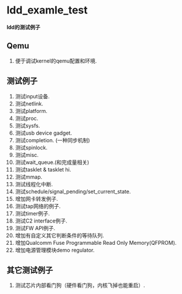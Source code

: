 # ldd_examle_test
**ldd的测试例子**

## Qemu
1. 便于调试kernel的qemu配置和环境.

## 测试例子

1. 测试input设备.
2. 测试netlink.
3. 测试platform.
4. 测试proc.
5. 测试sysfs.
6. 测试usb device gadget.
7. 测试completion. (一种同步机制)
8. 测试spinlock.
9. 测试misc.
10. 测试wait_queue.(和完成量相关)
11. 测试tasklet & tasklet hi.
12. 测试mmap.
13. 测试线程化中断.
14. 测试schedule/signal_pending/set_current_state.
15. 增加网卡转发例子.
16. 测试tap网络的例子.
17. 测试timer例子.
18. 测试C2 interface例子.
19. 测试FW API例子.
20. 增加有自定义其它判断条件的等待队列.
21. 增加Qualcomm Fuse Programmable Read Only Memory(QFPROM).
22. 增加电源管理模块demo regulator.

## 其它测试例子

1. 测试芯片内部看门狗（硬件看门狗，内核飞掉也能重启）.
